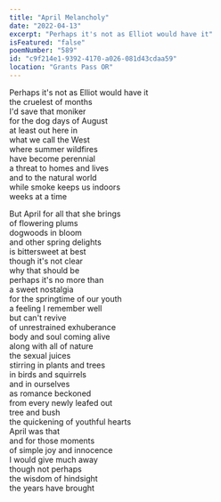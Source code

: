 ```yaml
---
title: "April Melancholy"
date: "2022-04-13"
excerpt: "Perhaps it's not as Elliot would have it"
isFeatured: "false"
poemNumber: "589"
id: "c9f214e1-9392-4170-a026-081d43cdaa59"
location: "Grants Pass OR"
---
```


Perhaps it's not as Elliot would have it  
the cruelest of months  
I'd save that moniker  
for the dog days of August  
at least out here in  
what we call the West  
where summer wildfires  
have become perennial  
a threat to homes and lives  
and to the natural world  
while smoke keeps us indoors  
weeks at a time

But April for all that she brings  
of flowering plums  
dogwoods in bloom  
and other spring delights  
is bittersweet at best  
though it's not clear  
why that should be  
perhaps it's no more than  
a sweet nostalgia  
for the springtime of our youth  
a feeling I remember well  
but can't revive  
of unrestrained exhuberance  
body and soul coming alive  
along with all of nature  
the sexual juices  
stirring in plants and trees  
in birds and squirrels  
and in ourselves  
as romance beckoned  
from every newly leafed out  
tree and bush  
the quickening of youthful hearts  
April was that  
and for those moments  
of simple joy and innocence  
I would give much away  
though not perhaps  
the wisdom of hindsight  
the years have brought
